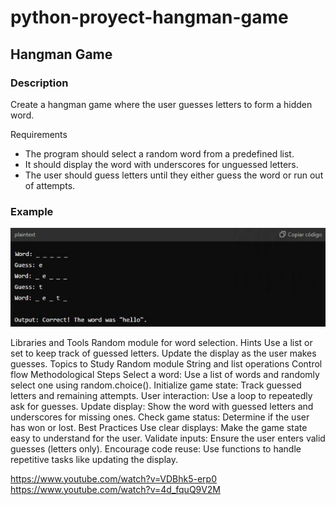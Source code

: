 # python-proyect-hangman-game

## Hangman Game

### Description

Create a hangman game where the user guesses letters to form a hidden word.

Requirements
- The program should select a random word from a predefined list.
- It should display the word with underscores for unguessed letters.
- The user should guess letters until they either guess the word or run out of attempts.

### Example

![Example](./rsc/Captura.JPG)

Libraries and Tools
Random module for word selection.
Hints
Use a list or set to keep track of guessed letters.
Update the display as the user makes guesses.
Topics to Study
Random module
String and list operations
Control flow
Methodological Steps
Select a word: Use a list of words and randomly select one using random.choice().
Initialize game state: Track guessed letters and remaining attempts.
User interaction: Use a loop to repeatedly ask for guesses.
Update display: Show the word with guessed letters and underscores for missing ones.
Check game status: Determine if the user has won or lost.
Best Practices
Use clear displays: Make the game state easy to understand for the user.
Validate inputs: Ensure the user enters valid guesses (letters only).
Encourage code reuse: Use functions to handle repetitive tasks like updating the display.


https://www.youtube.com/watch?v=VDBhk5-erp0
https://www.youtube.com/watch?v=4d_fquQ9V2M